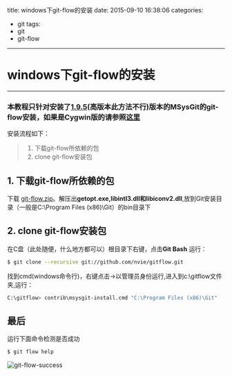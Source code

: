 title: windows下git-flow的安装
date: 2015-09-10 16:38:06
categories:
  - git
tags:
  - git
  - git-flow
------
# windows下git-flow的安装
---
### 本教程只针对安装了[1.9.5](http://cdncs.101.com/v0.1/static/skin_manager/default/biz-comp-main/ios/Git_V1.9.5_preview20150319.1435310867.exe?&attachment=true)(高版本此方法不行)版本的MSysGit的git-flow安装，如果是Cygwin版的请参照[这里](https://github.com/nvie/gitflow/wiki/Windows)

安装流程如下：
>1. 下载git-flow所依赖的包
>2. clone git-flow安装包

## 1. 下载git-flow所依赖的包
  下载 [git-flow.zip](http://cdncs.101.com/v0.1/static/skin_manager/default/biz-comp-main/ios/git-flow.zip?&attachment=true)。解压出**getopt.exe,libintl3.dll和libiconv2.dll**,放到Git安装目录（一般是C:\Program Files (x86)\Git）的bin目录下
  
## 2. clone git-flow安装包
  在C盘（此处随便，什么地方都可以）根目录下右键，点击**Git Bash** 运行：
  
```bash
$ git clone --recursive git://github.com/nvie/gitflow.git
```
 找到cmd(windows命令行)，右键点击->以管理员身份运行,进入到c:\gitflow文件夹,运行：
```bash
C:\gitflow> contrib\msysgit-install.cmd "C:\Program Files (x86)\Git"
```

## 最后

运行下面命令检测是否成功
```bash
$ git flow help
```
![git-flow-success](http://7xlovv.com1.z0.glb.clouddn.com/git-flow-success.jpg)